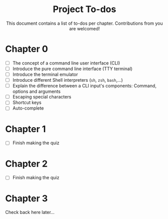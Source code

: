 <h1 align="center">Project To-dos</h1>

<p align="center">
    This document contains a list of to-dos per chapter. Contributions from you
    are welcomed!
</p>

Chapter 0
=========

- [ ] The concept of a command line user interface (CLI)
- [ ] Introduce the pure command line interface (TTY terminal)
- [ ] Introduce the terminal emulator
- [ ] Introduce different Shell interpreters (`sh`, `zsh`, `bash`,...)
- [ ] Explain the difference between a CLI input's components: Command, options
and arguments
- [ ] Escaping special characters
- [ ] Shortcut keys
- [ ] Auto-complete

Chapter 1
=========

- [ ] Finish making the quiz

Chapter 2
=========

- [ ] Finish making the quiz

Chapter 3
=========

Check back here later...
